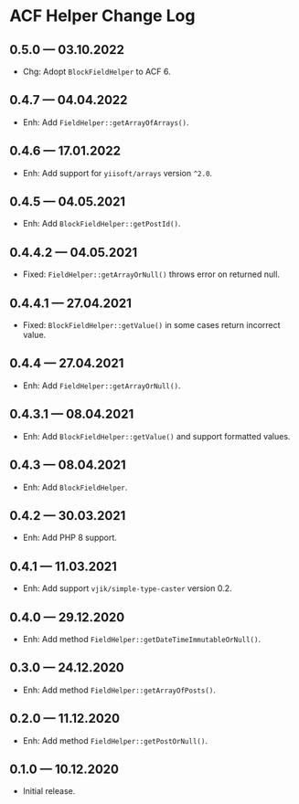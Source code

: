 # ACF Helper Change Log

## 0.5.0 — 03.10.2022

- Chg: Adopt `BlockFieldHelper` to ACF 6.

## 0.4.7 — 04.04.2022

- Enh: Add `FieldHelper::getArrayOfArrays()`.

## 0.4.6 — 17.01.2022

- Enh: Add support for `yiisoft/arrays` version `^2.0`.

## 0.4.5 — 04.05.2021

- Enh: Add `BlockFieldHelper::getPostId()`.

## 0.4.4.2 — 04.05.2021

- Fixed: `FieldHelper::getArrayOrNull()` throws error on returned null.

## 0.4.4.1 — 27.04.2021

- Fixed: `BlockFieldHelper::getValue()` in some cases return incorrect value.

## 0.4.4 — 27.04.2021

- Enh: Add `FieldHelper::getArrayOrNull()`.

## 0.4.3.1 — 08.04.2021

- Enh: Add `BlockFieldHelper::getValue()` and support formatted values.

## 0.4.3 — 08.04.2021

- Enh: Add `BlockFieldHelper`.

## 0.4.2 — 30.03.2021

- Enh: Add PHP 8 support.

## 0.4.1 — 11.03.2021

- Enh: Add support `vjik/simple-type-caster` version 0.2.

## 0.4.0 — 29.12.2020

- Enh: Add method `FieldHelper::getDateTimeImmutableOrNull()`.

## 0.3.0 — 24.12.2020

- Enh: Add method `FieldHelper::getArrayOfPosts()`.

## 0.2.0 — 11.12.2020

- Enh: Add method `FieldHelper::getPostOrNull()`.

## 0.1.0 — 10.12.2020

- Initial release.

